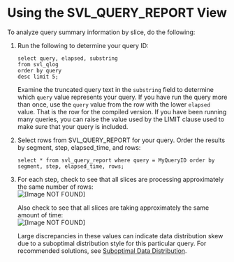 # Using the SVL\_QUERY\_REPORT View<a name="using-SVL-Query-Report"></a>

To analyze query summary information by slice, do the following:

1. Run the following to determine your query ID:

   ```
   select query, elapsed, substring
   from svl_qlog
   order by query
   desc limit 5;
   ```

   Examine the truncated query text in the `substring` field to determine which `query` value represents your query\. If you have run the query more than once, use the `query` value from the row with the lower `elapsed` value\. That is the row for the compiled version\. If you have been running many queries, you can raise the value used by the LIMIT clause used to make sure that your query is included\.

1. Select rows from SVL\_QUERY\_REPORT for your query\. Order the results by segment, step, elapsed\_time, and rows:

   ```
   select * from svl_query_report where query = MyQueryID order by segment, step, elapsed_time, rows;
   ```

1. For each step, check to see that all slices are processing approximately the same number of rows:  
![\[Image NOT FOUND\]](http://docs.aws.amazon.com/redshift/latest/dg/images/SVL_QUERY_REPORT_rows.png)

   Also check to see that all slices are taking approximately the same amount of time:  
![\[Image NOT FOUND\]](http://docs.aws.amazon.com/redshift/latest/dg/images/SVL_QUERY_REPORT_elapsed_time.png)

   Large discrepancies in these values can indicate data distribution skew due to a suboptimal distribution style for this particular query\. For recommended solutions, see [Suboptimal Data Distribution](query-performance-improvement-opportunities.md#suboptimal-data-distribution)\.